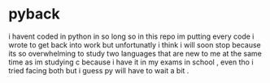 # pyback
i havent coded in python in so long so in this repo im putting every code i wrote to get back into work but unfortunatly i think i will soon stop because its so overwhelming to study two languages that are new to me at the same time as im studying c because i have it in my exams in school  , even tho i tried facing both but i guess py will have to wait a bit .
